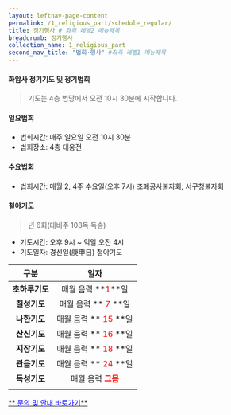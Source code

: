 ```yaml
---
layout: leftnav-page-content
permalink: /1_religious_part/schedule_regular/
title: 정기행사 # 좌측 레벨2 메뉴제목
breadcrumb: 정기행사
collection_name: 1_religious_part
second_nav_title: "법회·행사" #좌측 레벨1 메뉴제목
---
```


#### **화암사 정기기도 및 정기법회**
> 기도는 4층 법당에서 오전 10시 30분에 시작합니다. 


#### **일요법회**
* 법회시간: 매주 일요일 오전 10시 30분
* 법회장소: 4층 대웅전


#### **수요법회**
* 법회시간: 매월 2, 4주 수요일(오후 7시) 조폐공사불자회, 서구청불자회


#### **철야기도**
> 년 6회(대비주 108독 독송)

* 기도시간: 오후 9시 ~ 익일 오전 4시
* 기도일자: 경신일(庚申日) 철야기도

|**구분**|**일자**|
|:-:|:-:|
| **초하루기도** | 매월 음력 **<span style="color:red;">1</span>**일|
| **칠성기도** | 매월 음력 **<span style="color:red;"> 7  </span>**일|
| **나한기도** | 매월 음력 **<span style="color:red;"> 15 </span>**일|
| **산신기도** | 매월 음력 **<span style="color:red;"> 16 </span>**일|
| **지장기도** | 매월 음력 **<span style="color:red;"> 18 </span>**일|
| **관음기도** | 매월 음력 **<span style="color:red;"> 24 </span>**일|
| **독성기도** | 매월 음력 **<span style="color:red;"> 그믐 </span>**|
|||

[** <span style="color:blue"> 문의 및 안내 바로가기</span>**](/1_0_templeNews/volunteer)



